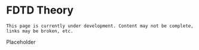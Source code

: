 # FDTD Theory

```{warning}
This page is currently under development. Content may not be complete, links may be broken, etc.
```

Placeholder